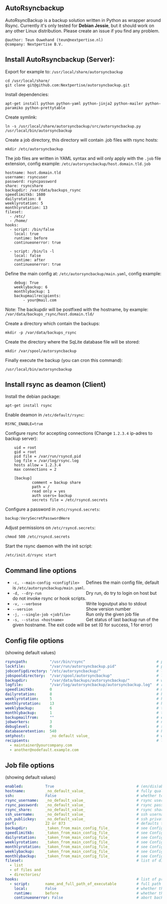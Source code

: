 AutoRsyncbackup
---------------

AutoRsyncBackup is a backup solution written in Python as wrapper around Rsync.
Currently it's only tested for **Debian Jessie**, but it should work on any other Linux distribution.
Please create an issue if you find any problem.

    @author: Teun Ouwehand (teun@nextpertise.nl)
    @company: Nextpertise B.V.

Install AutoRsyncbackup (Server):
-----------

Export for example to: `/usr/local/share/autorsyncbackup`

```
cd /usr/local/share/
git clone git@github.com:Nextpertise/autorsyncbackup.git
```

Install dependencies:

`apt-get install python python-yaml python-jinja2 python-mailer python-paramiko python-prettytable`
    
Create symlink:

`ln -s /usr/local/share/autorsyncbackup/src/autorsyncbackup.py /usr/local/bin/autorsyncbackup`

Create a job directory, this directory will contain .job files with rsync hosts:

`mkdir /etc/autorsyncbackup`

The job files are written in YAML syntax and will only apply with the `.job` file extension, config example: `/etc/autorsyncbackup/host.domain.tld.job`
```
hostname: host.domain.tld
username: rsyncuser
password: rsyncpassword
share: rsyncshare
backupdir: /var/data/backups_rsync
speedlimitkb: 1600
dailyrotation: 8
weeklyrotation: 5
monthlyrotation: 13
fileset:
  - /etc/
  - /home/
hooks:
  - script: /bin/false
    local: true
    runtime: before
    continueonerror: true

  - script: /bin/ls -l
    local: false
    runtime: after
    continueonerror: true
```

Define the main config at: `/etc/autorsyncbackup/main.yaml`, config example:
```
    debug: True
    weeklybackup: 6
    monthlybackup: 1
    backupmailrecipients:
        - your@mail.com
```

Note: The backupdir will be postfixed with the hostname, by example: `/var/data/backups_rsync/host.domain.tld/`

Create a directory which contain the backups:

`mkdir -p /var/data/backups_rsync`

Create the directory where the SqLite database file will be stored:

`mkdir /var/spool/autorsyncbackup`

Finally execute the backup (you can cron this command):

`/usr/local/bin/autorsyncbackup`
    
Install rsync as deamon (Client)
-----------------------
    
Install the debian package:

`apt-get install rsync`
    
Enable deamon in `/etc/default/rsync`:
    
`RSYNC_ENABLE=true`
    
Configure rsync for accepting connections (Change `1.2.3.4` ip-adres to backup server):
```
    uid = root
    gid = root
    pid file = /var/run/rsyncd.pid
    log file = /var/log/rsync.log
    hosts allow = 1.2.3.4
    max connections = 2
    
    [backup]
            comment = backup share
            path = /
            read only = yes
            auth users= backup
            secrets file = /etc/rsyncd.secrets
```

Configure a password in `/etc/rsyncd.secrets`:
    
`backup:VerySecretPasswordHere`
    
Adjust permissions on `/etc/rsyncd.secrets`:
    
`chmod 500 /etc/rsyncd.secrets`

Start the rsync daemon with the init script:

`/etc/init.d/rsync start`

Command line options
--------------------
* `-c, --main-config <configfile>   `Defines the main config file, default is `/etc/autorsyncbackup/main.yaml`.
* `-d, --dry-run                    `Dry run, do try to login on host but do not invoke rsync or hook scripts.
* `-v, --verbose                    `Write logoutput also to stdout
* `--version                        `Show version number
* `-j, --single-job <jobfile>       `Run only the given job file
* `-s, --status <hostname>          `Get status of last backup run of the given hostname. The exit code will be set (0 for success, 1 for error)

Config file options
-------------------
(showing default values)

```yaml
rsyncpath:          "/usr/bin/rsync"                                # path to the rsync executable file
lockfile:           "/var/run/autorsyncbackup.pid"                  # path to the run/pid file on your system
jobconfigdirectory: "/etc/autorsyncbackup/"                         # location where .job files are kept
jobspooldirectory:  "/var/spool/autorsyncbackup"                    # location of the spool directory
backupdir:          "/var/data/backups/autorsyncbackup/"            # where the backups are stored
logfile:            "/var/log/autorsyncbackup/autorsyncbackup.log"  # records the actions taken by autorsyncbackup
speedlimitkb:       0                                               # maximize datatransfer speed in KB
dailyrotation:      8                                               # how many 'daily' backups to keep
weeklyrotation:     5                                               # how many 'weekly' backups to keep
monthlyrotation:    13                                              # how many 'monthly' backups to keep
weeklybackup:       6                                               # the day of the week (0 = sunday) on which to make a weekly backup
monthlybackup:      1                                               # the day of the month on which to make a monthly backup
backupmailfrom:     ""                                              # email from address
jobworkers:         3                                               # number of concurrent jobs
debuglevel:         0                                               # sets the verbosity of the logfile
databaseretention:  540                                             # how many days the backup status records are kept
smtphost:           _no default value_                              # where to send email to (port 25 is implied)
recipients:                                                         # list of status email recipients
  - maintainer@yourcompany.com
  - another@nodefault.example.com
```

Job file options
----------------
(showing default values)

```yaml
enabled:          True                                     # (en/dis)able this entry
hostname:         _no_default_value_                       # fully qualified domain name of the host being backedup
ssh:              False                                    # whether to use rsync over ssh (True) or plain rsync (False)
rsync_username:   _no_default_value_                       # rsync user account
rsync_password:   _no_default_value_                       # rsync password
rsync_share:      _no_default_value_                       # rsync share
ssh_username:     _no_default_value_                       # ssh username
ssh_publickey:    _no_default_value_                       # ssh private key file (public key on client)
port:             22 or 873                                # defaults to either ssh or rsync port depending on the value of the ssh entry
backupdir:        _taken_from_main_config_file_            # see Config file options
speedlimitkb:     _taken_from_main_config_file_            # see Config file options
dailyrotation:    _taken_from_main_config_file_            # see Config file options
weeklyrotation:   _taken_from_main_config_file_            # see Config file options
monthlyrotation:  _taken_from_main_config_file_            # see Config file options
weeklybackup:     _taken_from_main_config_file_            # see Config file options
monthlybackup:    _taken_from_main_config_file_            # see Config file options
fileset:                                                   # list of dirs and files to backup (no defaults)
  - list
  - of files and
  - directories/
hooks:                                                     # list of pre/post backup scripts (no defaults)
  - script:       name_and_full_path_of_executable         # full path to executable
    local:        False                                    # whether the script runs locally on the server or remote on the client
    runtime:      before                                   # whether the script runs "before" or "after" the backup
    continueonerror: False                                 # abort backup run when script fails
```
